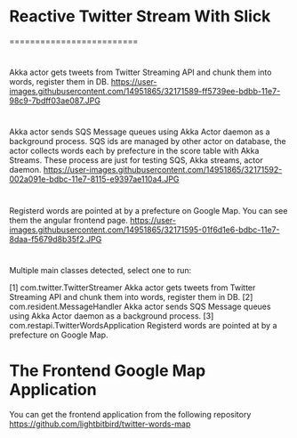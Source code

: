 # Reactive Twitter Stream With Slick
=========================

#
Akka actor gets tweets from Twitter Streaming API and chunk them into words, register them in DB.
https://user-images.githubusercontent.com/14951865/32171589-ff5739ee-bdbb-11e7-98c9-7bdff03ae087.JPG

#
Akka actor sends SQS Message queues using Akka Actor daemon as a background process.
SQS ids are managed by other actor on database, the actor collects words each by prefecture in the score table with Akka Streams.
These process are just for testing SQS, Akka streams, actor daemon.
https://user-images.githubusercontent.com/14951865/32171592-002a091e-bdbc-11e7-8115-e9397ae110a4.JPG

#
Registerd words are pointed at by a prefecture on Google Map. You can see them the angular frontend page.
https://user-images.githubusercontent.com/14951865/32171595-01f6d1e6-bdbc-11e7-8daa-f5679d8b35f2.JPG

#
Multiple main classes detected, select one to run:

 [1] com.twitter.TwitterStreamer
     Akka actor gets tweets from Twitter Streaming API and chunk them into words, register them in DB.
 [2] com.resident.MessageHandler
     Akka actor sends SQS Message queues using Akka Actor daemon as a background process.
 [3] com.restapi.TwitterWordsApplication
     Registerd words are pointed at by a prefecture on Google Map.


# The Frontend Google Map Application
You can get the frontend application from the following repository
https://github.com/lightbitbird/twitter-words-map
